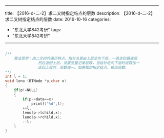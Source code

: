 
---
title: 【2016-d-二-2】求二叉树指定结点的层数
description: 【2016-d-二-2】求二叉树指定结点的层数
date: 2016-10-16
categories:
  - "东北大学842考研"
tags:
  - "东北大学842考研"

---


```cpp

/**
    算法思想：由二叉树的遍历特点，指针总是由上层走向下层，一直走到最底层
               然后返回上层。设置变量记录层数，当指针走向下层时层数加一
               返回上层时，层数减一。如果找到指定结点，输出层数。
**/
int l = 1;
void leno (BTNode *p,char x)
{
    if(p!=NULL)
    {
        if(p->data==x)
            printf("%d",l);
        ++l;
        leno(p->lchild,x);
        leno(p->rchild,x);
        --l;
    }
}
```

